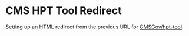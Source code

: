 # CMS HPT Tool Redirect

Setting up an HTML redirect from the previous URL for [CMSGov/hpt-tool](https://github.com/CMSgov/hpt-tool).
